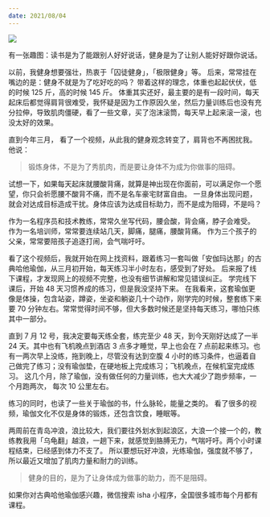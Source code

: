 ```yaml
---
date: 2021/08/04
---
```


<img src='https://img0.baidu.com/it/u=3428303789,1842841758&fm=253&fmt=auto&app=138&f=JPEG?w=751&h=500' />

有一张趣图：读书是为了能跟别人好好说话，健身是为了让别人能好好跟你说话。

以前，我健身想要强壮，热衷于「囚徒健身」，「极限健身」等。
后来，常常挂在嘴边的是：健身不就是为了吃好吃的吗？
带着这样的理念，体重也起起伏伏，低的时候 125 斤，高的时候 145 斤。
体重其实还好，最主要的是有一段时间，每天起床后都觉得肩背很难受，我怀疑是因为工作原因久坐，然后力量训练后也没有充分拉伸，导致肌肉僵硬，看了一些文章，买了泡沫滚筒，每天早上起来滚一滚，也没太好的效果。

直到今年三月， 看了一个视频，从此我的健身观念转变了，肩背也不再困扰我。
他说：
>锻炼身体，不是为了秀肌肉，而是要让身体不为成为你做事的阻碍。

试想一下，如果每天起床就腰酸背痛，就算是神出现在你面前，可以满足你一个愿望，你只会祈愿腰不酸背不痛，而不是名车豪宅财富自由。
一旦身体出现问题，就会对达成目标造成干扰。身体应该为达成目标助力，而不是成为阻碍，不是吗？

作为一名程序员和技术教练，常常久坐写代码，腰会酸，背会痛，脖子会难受。
作为一名培训师，常常要连续站几天，脚痛，腿痛，腰酸背痛。
作为三个孩子的父亲，常常要陪孩子追逐打闹，会气喘吁吁。

看了这个视频后，我就开始在网上找资料，跟着练习一套叫做「安伽玛达那」的古典哈他瑜伽，从三月初开始，每天练习半小时左右，感受到了好处。
后来报了线下课程，才发现网上的视频不完整，也没有细节讲解和常见错误纠正。
学完线下课后，开始 48 天习惯养成的练习，但是我没坚持下来。
在我看来，这套瑜伽更像是体操，包含站姿，蹲姿，坐姿和躺姿几十个动作，刚学完的时候，整套练下来要 70 分钟左右。常常觉得时间不够，但大多数时候还是坚持每天练习，哪怕只练其中一部分。

直到 7 月 12 号，我决定要每天练全套，练完至少 48 天，到今天刚好达成了一半 24 天。其中也有飞机晚点到酒店 3 点多才睡觉，早上也会在 7 点前起来练习。也有一两次早上没练，拖到晚上，尽管没有达到空腹 4 小时的练习条件，也逼着自己做完了练习；没有瑜伽垫，在硬地板上完成练习；飞机晚点，在候机室完成练习。
这几个月，除了瑜伽，没有做任何的力量训练，也大大减少了跑步频率，一个月跑两次， 每次 10 公里左右。

练习的同时，也读了一些关于瑜伽的书，什么脉轮，能量之类的。
看了很多的视频，瑜伽文化不仅是身体的锻炼，还包含饮食，睡眠等。

两周前在青岛冲浪，浪比较大，我们要往外划水到起浪区，大浪一个接一个的，教练教我用「乌龟翻」越浪，一趟下来，就感觉到胳膊无力，气喘吁吁。两个小时课程结束，已经感到体力不支了。
所以要想玩好冲浪，光练瑜伽，强度就不够了，所以最近又增加了肌肉力量和耐力的训练。

>健身的目的，是为了让身体成为做事的助力，而不是阻碍。

如果你对古典哈他瑜伽感兴趣，微信搜索 isha 小程序，全国很多城市每个月都有课程。
